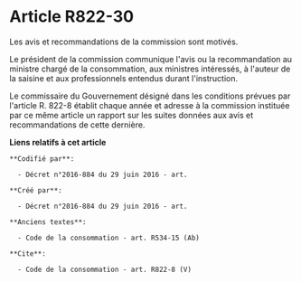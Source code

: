 # Article R822-30

Les avis et recommandations de la commission sont motivés. 

Le président de la commission communique l'avis ou la recommandation au ministre chargé de la consommation, aux ministres
intéressés, à l'auteur de la saisine et aux professionnels entendus durant l'instruction. 

Le commissaire du Gouvernement désigné dans les conditions prévues par l'article R. 822-8 établit chaque année et adresse à
la commission instituée par ce même article un rapport sur les suites données aux avis et recommandations de cette dernière.

**Liens relatifs à cet article**

	**Codifié par**:

	  - Décret n°2016-884 du 29 juin 2016 - art.

	**Créé par**:

	  - Décret n°2016-884 du 29 juin 2016 - art.

	**Anciens textes**:

	  - Code de la consommation - art. R534-15 (Ab)

	**Cite**:

	  - Code de la consommation - art. R822-8 (V)
